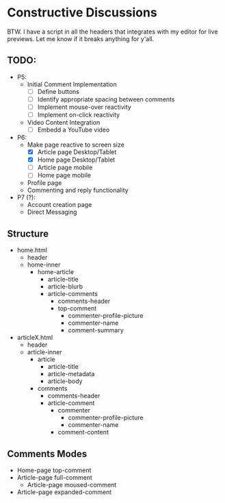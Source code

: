 # Constructive Discussions

BTW. I have a script in all the headers that integrates with my editor for live previews. Let me know if it breaks anything for y'all.

## TODO:
* P5:
    * Initial Comment Implementation
        * [ ] Define buttons
        * [ ] Identify appropriate spacing between comments
        * [ ] Implement mouse-over reactivity
        * [ ] Implement on-click reactivity
    * Video Content Integration
        * [ ] Embedd a YouTube video
* P6:
    * Make page reactive to screen size
        * [x] Article page Desktop/Tablet
        * [x] Home page Desktop/Tablet
        * [ ] Article page mobile
        * [ ] Home page mobile
    * Profile page
    * Commenting and reply functionality
* P7 (?):
    * Account creation page
    * Direct Messaging

## Structure
* home.html
    * header
    * home-inner
        * home-article
            * article-title
            * article-blurb
            * article-comments
                * comments-header
                * top-comment
                    * commenter-profile-picture 
                    * commenter-name
                    * comment-summary
* articleX.html
    * header
    * article-inner
        * article
            * article-title
            * article-metadata
            * article-body
        * comments
            * comments-header
            * article-comment
                * commenter
                    * commenter-profile-picture 
                    * commenter-name
                * comment-content

## Comments Modes
* Home-page top-comment
* Article-page full-comment
    * Article-page moused-comment
* Article-page expanded-comment
